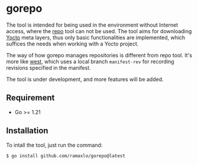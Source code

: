 # gorepo

The tool is intended for being used in the environment without Internet access,
where the [repo][1] tool can not be used. The tool aims for downloading [Yocto][2]
meta layers, thus only basic functionalities are implemented, which suffices
the needs when working with a Yocto project.

The way of how gorepo manages repositories is different from repo tool. It's more
like [west][3], which uses a local branch `manifest-rev` for recording revisions
specified in the manifest.

The tool is under development, and more features will be added.

## Requirement
* Go >= 1.21

## Installation
To intall the tool, just run the command:

    $ go install github.com/ramaxlo/gorepo@latest

[1]: https://android.googlesource.com/tools/repo
[2]: https://www.yoctoproject.org
[3]: https://docs.zephyrproject.org/latest/develop/west/index.html
